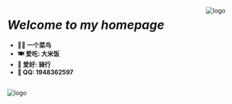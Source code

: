 <p>
<img src="https://github-readme-stats.vercel.app/api?username=pecypan&show_icons=true" alt="logo" align="right" style="margin-bottom: 20px;" />
</p>

***Welcome to my homepage***
==
* **🤷‍♀️  一个菜鸟**
* **🍽  爱吃:  大米饭**
* **💖  爱好:  骑行**
* **📃  QQ:  1948362597**
<br/>
<img src="https://github-profile-trophy.vercel.app/?username=pecypan&theme=flat&column=7" alt="logo" align="center" style="margin: auto;"/>
